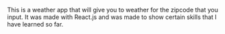 This is a weather app that will give you to weather for the zipcode that you input. It was made with React.js and was made to show certain skills that I have learned so far. 

